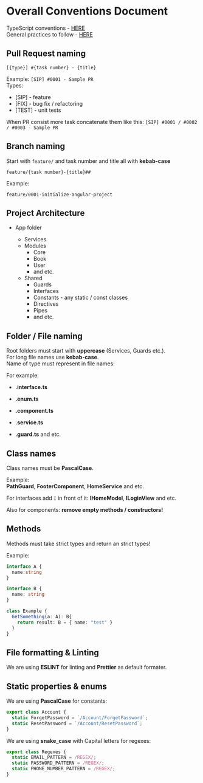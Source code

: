 # **Overall Conventions Document**

TypeScript conventions - [HERE](https://basarat.gitbook.io/typescript/styleguide)  
General practices to follow - [HERE](https://blogs.halodoc.io/angular-best-practices/)

## **Pull Request naming**

    [{type}] #{task number} - {title}

Example:
``[SIP] #0001 - Sample PR``  
Types:

- [SIP] - feature
- [FIX] - bug fix / refactoring  
- [TEST] -  unit tests

When PR consist more task concatenate them like this: ``[SIP] #0001 / #0002 / #0003 - Sample PR``

## **Branch naming**

Start with ``feature/`` and task number and title all with **kebab-case**

    feature/{task number}-{title}## 

Example:

```
feature/0001-initialize-angular-project
```

## **Project Architecture**

- App folder
  
  - Services
  - Modules
    - Core
    - Book
    - User
    - and etc.
  - Shared
    - Guards
    - Interfaces
    - Constants - any static / const classes
    - Directives
    - Pipes
    - and etc.

## **Folder / File naming**

Root folders must start with **uppercase** (Services, Guards etc.).  
For long file names use **kebab-case**.  
Name of type must represent in file names:  

For example:  

- **.interface.ts**  

- **.enum.ts**  

- **.component.ts**  

- **.service.ts**  

- **.guard.ts** and etc.  

## **Class names**

Class names must be **PascalCase**.  

Example:  
**PathGuard**, **FooterComponent**, **HomeService** and etc.  

For interfaces add ``I`` in front of it: **IHomeModel**, **ILoginView** and etc.  

Also for components: **remove empty methods / constructors!**  

## **Methods**

Methods must take strict types and return an strict types!  

Example:  

```typescript
interface A {
  name:string
}

interface B {
  name: string
}

class Example {
  GetSomething(a: A): B{
    return result: B = { name: "test" }
  } 
} 
```

## File formatting & Linting

We are using **ESLINT** for linting and **Prettier** as default formater.

## Static properties & enums

We are using **PascalCase** for constants:

```typescript
export class Account {
  static ForgetPassword = `/Account/ForgetPassword`;
  static ResetPassword = `/Account/ResetPassword`;
}
```

We are using **snake_case** with Capital letters for regexes:

```typescript
export class Regexes {
  static EMAIL_PATTERN = /REGEX/;
  static PASSWORD_PATTERN = /REGEX/;
  static PHONE_NUMBER_PATTERN = /REGEX/;
}
```
